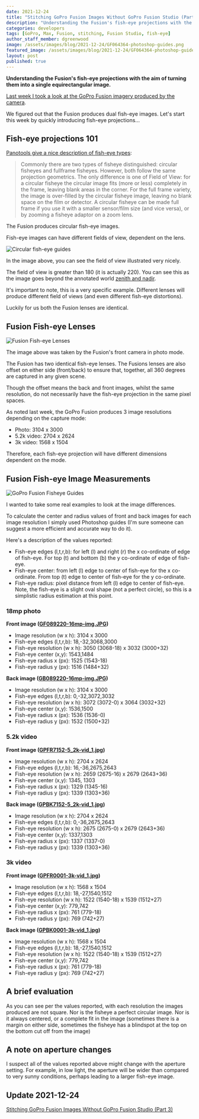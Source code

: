 ```yaml
---
date: 2021-12-24
title: "Stitching GoPro Fusion Images Without GoPro Fusion Studio (Part 2)"
description: "Understanding the Fusion's fish-eye projections with the aim of turning them into a single equirectangular image."
categories: developers
tags: [GoPro, Max, Fusion, stitching, Fusion Studio, fish-eye]
author_staff_member: dgreenwood
image: /assets/images/blog/2021-12-24/GF064364-photoshop-guides.png
featured_image: /assets/images/blog/2021-12-24/GF064364-photoshop-guides-sm.jpg
layout: post
published: true
---
```


**Understanding the Fusion's fish-eye projections with the aim of turning them into a single equirectangular image.**

[Last week I took a look at the GoPro Fusion imagery produced by the camera](/blog/2021/gopro-fusion-fisheye-stitching-part-1).

We figured out that the Fusion produces dual fish-eye images. Let's start this week by quickly introducing fish-eye projections...

## Fish-eye projections 101

[Panotools give a nice description of fish-eye types](https://wiki.panotools.org/Fisheye_Projection):

> Commonly there are two types of fisheye distinguished: circular fisheyes and fullframe fisheyes. However, both follow the same projection geometrics. The only difference is one of Field of View: for a circular fisheye the circular image fits (more or less) completely in the frame, leaving blank areas in the corner. For the full frame variety, the image is over-filled by the circular fisheye image, leaving no blank space on the film or detector. A circular fisheye can be made full frame if you use it with a smaller sensor/film size (and vice versa), or by zooming a fisheye adaptor on a zoom lens.

The Fusion produces circular fish-eye images.

Fish-eye images can have different fields of view, dependent on the lens.

<img class="img-fluid" src="/assets/images/blog/2021-12-24/fisheye_equidistant_220_180.jpeg" alt="Circular fish-eye guides" title="Circular fish-eye guides" />

In the image above, you can see the field of view illustrated very nicely.

The field of view is greater than 180 (it is actually 220). You can see this as the image goes beyond the annotated world [zenith and nadir](/blog/2020/what-is-a-nadir).

It's important to note, this is a very specific example. Different lenses will produce different field of views (and even different fish-eye distortions).

Luckily for us both the Fusion lenses are identical.

## Fusion Fish-eye Lenses

<img class="img-fluid" src="/assets/images/blog/2021-12-24/GF089220-16mp-img-sm.jpg" alt="Fusion Fish-eye Lenses" title="Fusion Fish-eye Lenses" />

The image above was taken by the Fusion's front camera in photo mode.

The Fusion has two identical fish-eye lenses. The Fusions lenses are also offset on either side (front/back) to ensure that, together, all 360 degrees are captured in any given scene.

Though the offset means the back and front images, whilst the same resolution, do not necessarily have the fish-eye projection in the same pixel spaces.

As noted last week, the GoPro Fusion produces 3 image resolutions depending on the capture mode:

* Photo: 3104 x 3000
* 5.2k video: 2704 x 2624
* 3k video: 1568 x 1504

Therefore, each fish-eye projection will have different dimensions dependent on the mode. 

## Fusion Fish-eye Image Measurements

<img class="img-fluid" src="/assets/images/blog/2021-12-24/annotated-guides.jpg" alt="GoPro Fusion Fisheye Guides" title="GoPro Fusion Fisheye Guides" />

I wanted to take some real examples to look at the image differences.

To calculate the center and radius values of front and back images for each image resolution I simply used Photoshop guides (I'm sure someone can suggest a more efficient and accurate way to do it).

Here's a description of the values reported:

* Fish-eye edges (l,t,r,b): for left (l) and right (r) the x co-ordinate of edge of fish-eye. For top (t) and bottom (b) the y co-ordinate of edge of fish-eye.
* Fish-eye center: from left (l) edge to center of fish-eye for the x co-ordinate. From top (t) edge to center of fish-eye for the y co-ordinate.
* Fish-eye radius: pixel distance from left (l) edge to center of fish-eye. Note, the fish-eye is a slight oval shape (not a perfect circle), so this is a simplistic radius estimation at this point.

### 18mp photo

**Front image ([GF089220-16mp-img.JPG](/assets/images/blog/2021-12-24/GF089220-16mp-img.JPG]))** 

* Image resolution (w x h): 3104 x 3000
* Fish-eye edges (l,t,r,b): 18,-32,3068,3000
* Fish-eye resolution (w x h): 3050 (3068-18) x 3032 (3000+32)
* Fish-eye center (x,y): 1543,1484
* Fish-eye radius x (px): 1525 (1543-18)
* Fish-eye radius y (px): 1516 (1484+32)

**Back image ([GB089220-16mp-img.JPG](/assets/images/blog/2021-12-24/GB089220-16mp-img.JPG]))** 

* Image resolution (w x h): 3104 x 3000
* Fish-eye edges (l,t,r,b): 0,-32,3072,3032
* Fish-eye resolution (w x h): 3072 (3072-0) x 3064 (3032+32)
* Fish-eye center (x,y): 1536,1500
* Fish-eye radius x (px): 1536 (1536-0)
* Fish-eye radius y (px): 1532 (1500+32)

### 5.2k video

**Front image ([GPFR7152-5_2k-vid_1.jpg](/assets/images/blog/2021-12-24/GPFR7152-5_2k-vid_1.jpg))**

* Image resolution (w x h): 2704 x 2624
* Fish-eye edges (l,t,r,b): 16,-36,2675,2643
* Fish-eye resolution (w x h): 2659 (2675-16) x 2679 (2643+36)
* Fish-eye center (x,y): 1345, 1303
* Fish-eye radius x (px): 1329 (1345-16)
* Fish-eye radius y (px): 1339 (1303+36)

**Back image ([GPBK7152-5_2k-vid_1.jpg](/assets/images/blog/2021-12-24/GPBK7152-5_2k-vid_1.jpg))** 

* Image resolution (w x h): 2704 x 2624
* Fish-eye edges (l,t,r,b): 0,-36,2675,2643
* Fish-eye resolution (w x h): 2675 (2675-0) x 2679 (2643+36)
* Fish-eye center (x,y): 1337,1303
* Fish-eye radius x (px): 1337 (1337-0)
* Fish-eye radius y (px): 1339 (1303+36)

### 3k video

**Front image ([GPFR0001-3k-vid_1.jpg](/assets/images/blog/2021-12-24/GPFR0001-3k-vid_1.jpg))** 

* Image resolution (w x h): 1568 x 1504
* Fish-eye edges (l,t,r,b): 18,-27,1540,1512
* Fish-eye resolution (w x h): 1522 (1540-18) x 1539 (1512+27)
* Fish-eye center (x,y): 779,742
* Fish-eye radius x (px): 761 (779-18)
* Fish-eye radius y (px): 769 (742+27)

**Back image ([GPBK0001-3k-vid_1.jpg](/assets/images/blog/2021-12-24/GPBK0001-3k-vid_1.jpg))** 

* Image resolution (w x h): 1568 x 1504
* Fish-eye edges (l,t,r,b): 18,-27,1540,1512
* Fish-eye resolution (w x h): 1522 (1540-18) x 1539 (1512+27)
* Fish-eye center (x,y): 779,742
* Fish-eye radius x (px): 761 (779-18)
* Fish-eye radius y (px): 769 (742+27)

## A brief evaluation

As you can see per the values reported, with each resolution the images produced are not square. Nor is the fisheye a perfect circular image. Nor is it always centered, or a complete fit in the image (sometimes there is a margin on either side, sometimes the fisheye has a blindspot at the top on the bottom cut off from the image)

## A note on aperture changes

I suspect all of the values reported above might change with the aperture setting. For example, in low light, the aperture will be wider than compared to very sunny conditions, perhaps leading to a larger fish-eye image.

## Update 2021-12-24

[Stitching GoPro Fusion Images Without GoPro Fusion Studio (Part 3)](/blog/2021/gopro-fusion-fish-eye-stitching-part-2)
